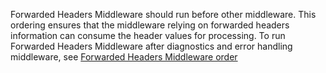 Forwarded Headers Middleware should run before other middleware. This ordering ensures that the middleware relying on forwarded headers information can consume the header values for processing. To run Forwarded Headers Middleware after diagnostics and error handling middleware, see [Forwarded Headers Middleware order](xref:host-and-deploy/proxy-load-balancer#fhmo)